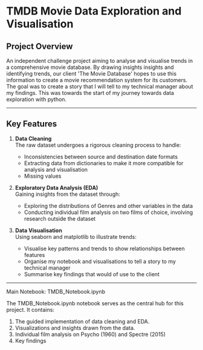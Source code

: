 # TMDB Movie Data Exploration and Visualisation

## Project Overview
An independent challenge project aiming to analyse and visualise trends in a comprehensive movie database. By drawing insights insights and identifying trends, our client 'The Movie Database' hopes to use this information to create a movie recommendation system for its customers. The goal was to create a story that I will tell to my technical manager about my findings. This was towards the start of my journey towards data exploration with python.

---

## Key Features

1. **Data Cleaning**  
   The raw dataset undergoes a rigorous cleaning process to handle:
   - Inconsistencies between source and destination date formats       
   - Extracting data from dictionaries to make it more compatible for analysis and visualisation
   - Missing values 

2. **Exploratory Data Analysis (EDA)**  
   Gaining insights from the dataset through:
   - Exploring the distributions of Genres and other variables in the data  
   - Conducting individual film analysis on two films of choice, involving research outside the dataset

3. **Data Visualisation**  
   Using seaborn and matplotlib to illustrate trends:
   - Visualise key patterns and trends to show relationships between features
   - Organise my notebook and visualisations to tell a story to my technical manager
   - Summarise key findings that would of use to the client

---

Main Notebook: TMDB_Notebook.ipynb

The TMDB_Notebook.ipynb notebook serves as the central hub for this project. It contains:

 1.	The guided implementation of data cleaning and EDA.	
 2.	Visualizations and insights drawn from the data.
 3.	Individual film analysis on Psycho (1960) and Spectre (2015)
 4.	Key findings
     
